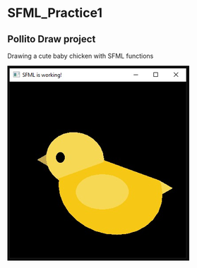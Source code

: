 # SFML_Practice1

## Pollito Draw project
Drawing a cute baby chicken with SFML functions

![My Image](.github/pollito.jpg)